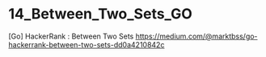 # 14_Between_Two_Sets_GO
[Go] HackerRank : Between Two Sets
https://medium.com/@marktbss/go-hackerrank-between-two-sets-dd0a4210842c
